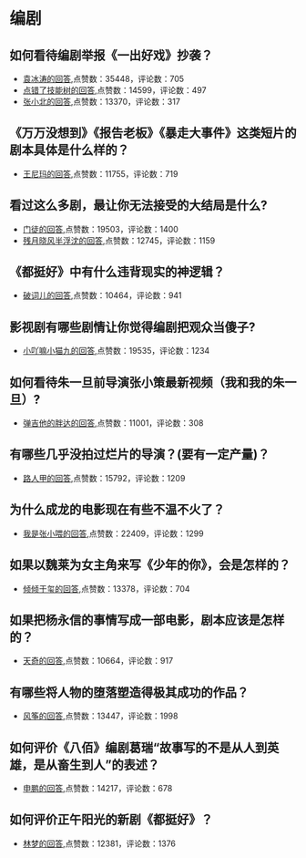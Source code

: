 #  编剧 
## 如何看待编剧举报《一出好戏》抄袭？
- [袁冰涛的回答](https://www.zhihu.com/question/290008649/answer/468063676),点赞数：35448，评论数：705
- [点错了技能树的回答](https://www.zhihu.com/question/290008649/answer/467633864),点赞数：14599，评论数：497
- [张小北的回答](https://www.zhihu.com/question/290008649/answer/468332120),点赞数：13370，评论数：317
## 《万万没想到》《报告老板》《暴走大事件》这类短片的剧本具体是什么样的？
- [王尼玛的回答](https://www.zhihu.com/question/24955453/answer/64799186),点赞数：11755，评论数：719
## 看过这么多剧，最让你无法接受的大结局是什么?
- [门徒的回答](https://www.zhihu.com/question/391318002/answer/1271446091),点赞数：19503，评论数：1400
- [残月晓风半浮沈的回答](https://www.zhihu.com/question/391318002/answer/1211672043),点赞数：12745，评论数：1159
## 《都挺好》中有什么违背现实的神逻辑？
- [破词儿的回答](https://www.zhihu.com/question/315096820/answer/628277293),点赞数：10464，评论数：941
## 影视剧有哪些剧情让你觉得编剧把观众当傻子?
- [小吖嘛小猫九的回答](https://www.zhihu.com/question/383053824/answer/1136614002),点赞数：19535，评论数：1234
## 如何看待朱一旦前导演张小策最新视频（我和我的朱一旦）?
- [弹吉他的胖达的回答](https://www.zhihu.com/question/426461982/answer/1533685415),点赞数：11001，评论数：308
## 有哪些几乎没拍过烂片的导演？(要有一定产量)？
- [路人甲的回答](https://www.zhihu.com/question/27776546/answer/195397157),点赞数：15792，评论数：1209
## 为什么成龙的电影现在有些不温不火了？
- [我是张小喂的回答](https://www.zhihu.com/question/312409448/answer/621073688),点赞数：22409，评论数：1299
## 如果以魏莱为女主角来写《少年的你》，会是怎样的？
- [倾倾于玺的回答](https://www.zhihu.com/question/353440840/answer/877040667),点赞数：13378，评论数：704
## 如果把杨永信的事情写成一部电影，剧本应该是怎样的？
- [天奇的回答](https://www.zhihu.com/question/50172247/answer/119724064),点赞数：10664，评论数：917
## 有哪些将人物的堕落塑造得极其成功的作品？
- [风筝的回答](https://www.zhihu.com/question/38756548/answer/89412842),点赞数：13447，评论数：1998
## 如何评价《八佰》编剧葛瑞“故事写的不是从人到英雄，是从畜生到人”的表述？
- [申鹏的回答](https://www.zhihu.com/question/419359443/answer/1455067149),点赞数：14217，评论数：678
## 如何评价正午阳光的新剧《都挺好》？
- [林梦的回答](https://www.zhihu.com/question/314067830/answer/627032787),点赞数：12381，评论数：1376
